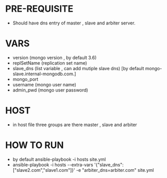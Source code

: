 
# PRE-REQUISITE

  - Should have dns entry of master , slave and arbiter server.

# VARS
  - version (mongo version , by default 3.6)
  - replSetName (replication set name)
  - slave_dns (list variable , can add mutiple slave dns) [by default  mongo-slave.internal-mongodb.com.]
  - mongo_port
  - username (mongo user name)
  - admin_pwd (mongo user password)

# HOST
  - in host file three groups are there master , slave and arbiter

# HOW TO RUN

  - by default ansible-playbook -i hosts site.yml
  - ansible-playbook -i hosts --extra-vars '{"slave_dns":["slave2.com","slave1.com"]}' -e "arbiter_dns=arbiter.com" site.yml
